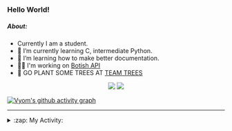 ### Hello World!

##### About:
- Currently I am a student.
- 🌱 I’m currently learning C, intermediate Python.
- 🌱 I’m learning how to make better documentation.
- 👨‍💻 I'm working on [Botish API](https://github.com/Vyvy-vi/api)
- 🌱 GO PLANT SOME TREES AT [TEAM TREES](https://teamtrees.org/)

<p align="center">
  <a href="https://twitter.com/Vyvy_viM"><img target="_blank" src="https://img.shields.io/badge/twitter%20@Vyvy_viM-0D95E8?style=for-the-badge&logo=twitter&logoColor=white"/></a> 
  <a href="https://vyvy-vi.github.io/portfolio"><img target="_blank" src="https://img.shields.io/badge/-I_love_open_source-green?style=for-the-badge&logo=github&logoColor=black"/></a> 
</p>

[![Vyom's github activity graph](https://activity-graph.herokuapp.com/graph?username=Vyvy-vi)](https://github.com/ashutosh00710/github-readme-activity-graph)

---
<details>
  <summary>:zap: My Activity:</summary>
  
<!--START_SECTION:waka-->
![Code Time](http://img.shields.io/badge/Code%20Time-628%20hrs%2045%20mins-blue)

**I'm a Night 🦉** 

```text
🌞 Morning    44 commits     ██░░░░░░░░░░░░░░░░░░░░░░░   8.38% 
🌆 Daytime    128 commits    ██████░░░░░░░░░░░░░░░░░░░   24.38% 
🌃 Evening    162 commits    ███████░░░░░░░░░░░░░░░░░░   30.86% 
🌙 Night      191 commits    █████████░░░░░░░░░░░░░░░░   36.38%

```
📅 **I'm Most Productive on Sunday** 

```text
Monday       50 commits     ██░░░░░░░░░░░░░░░░░░░░░░░   9.52% 
Tuesday      85 commits     ████░░░░░░░░░░░░░░░░░░░░░   16.19% 
Wednesday    74 commits     ███░░░░░░░░░░░░░░░░░░░░░░   14.1% 
Thursday     67 commits     ███░░░░░░░░░░░░░░░░░░░░░░   12.76% 
Friday       60 commits     ██░░░░░░░░░░░░░░░░░░░░░░░   11.43% 
Saturday     56 commits     ██░░░░░░░░░░░░░░░░░░░░░░░   10.67% 
Sunday       133 commits    ██████░░░░░░░░░░░░░░░░░░░   25.33%

```


📊 **This Week I Spent My Time On** 

```text
🔥 Editors: 
VS Code                  15 hrs 4 mins       ████████████████░░░░░░░░░   66.64% 
Vim                      7 hrs 32 mins       ████████░░░░░░░░░░░░░░░░░   33.36%

🐱‍💻 Projects: 
file-utils               11 hrs 55 mins      █████████████░░░░░░░░░░░░   52.67% 
praise_backend_js        6 hrs 59 mins       ███████░░░░░░░░░░░░░░░░░░   30.89% 
Unknown Project          3 hrs 30 mins       ███░░░░░░░░░░░░░░░░░░░░░░   15.49% 
botish-api               10 mins             ░░░░░░░░░░░░░░░░░░░░░░░░░   0.78% 
discord-bot              2 mins              ░░░░░░░░░░░░░░░░░░░░░░░░░   0.16%

```


 Last Updated on 28/02/2022 05:04:27 UTC
<!--END_SECTION:waka-->
</details>
